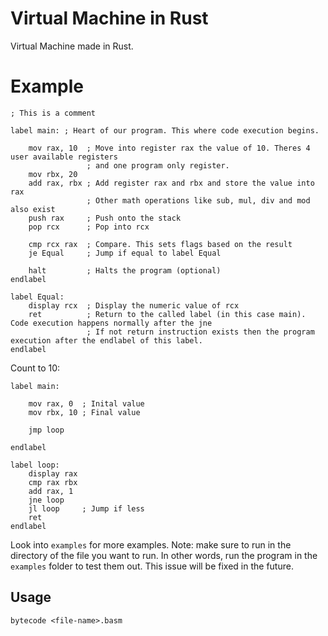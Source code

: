 # Virtual Machine in Rust
Virtual Machine made in Rust.

# Example
```
; This is a comment

label main: ; Heart of our program. This where code execution begins.

    mov rax, 10  ; Move into register rax the value of 10. Theres 4 user available registers 
                 ; and one program only register.
    mov rbx, 20 
    add rax, rbx ; Add register rax and rbx and store the value into rax 
                 ; Other math operations like sub, mul, div and mod also exist
    push rax     ; Push onto the stack
    pop rcx      ; Pop into rcx 

    cmp rcx rax  ; Compare. This sets flags based on the result
    je Equal     ; Jump if equal to label Equal
    
    halt         ; Halts the program (optional)
endlabel

label Equal:
    display rcx  ; Display the numeric value of rcx
    ret          ; Return to the called label (in this case main). Code execution happens normally after the jne
                 ; If not return instruction exists then the program execution after the endlabel of this label.
endlabel
```

Count to 10:

```
label main:
    
    mov rax, 0  ; Inital value
    mov rbx, 10 ; Final value 

    jmp loop
    
endlabel

label loop:
    display rax
    cmp rax rbx
    add rax, 1 
    jne loop
    jl loop     ; Jump if less 
    ret
endlabel

```
Look into ``examples`` for more examples.
Note: make sure to run in the directory of the file you want to run. In other words, run the program in the ``examples`` folder to test them out. This issue will be fixed in the future. 
## Usage
```
bytecode <file-name>.basm
```

